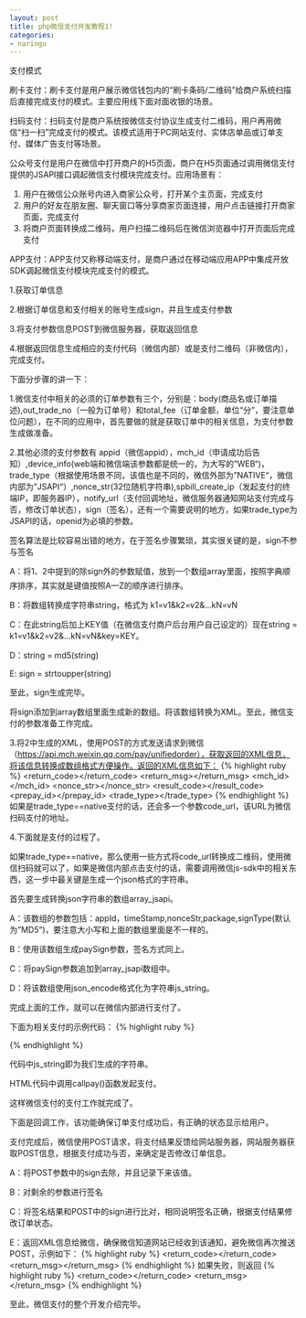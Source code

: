 ```yaml
---
layout: post
title: php微信支付开发教程1!
categories:
- naringu
---
```



支付模式

刷卡支付：刷卡支付是用户展示微信钱包内的“刷卡条码/二维码”给商户系统扫描后直接完成支付的模式。主要应用线下面对面收银的场景。

扫码支付：扫码支付是商户系统按微信支付协议生成支付二维码，用户再用微信“扫一扫”完成支付的模式。该模式适用于PC网站支付、实体店单品或订单支付、媒体广告支付等场景。

公众号支付是用户在微信中打开商户的H5页面，商户在H5页面通过调用微信支付提供的JSAPI接口调起微信支付模块完成支付。应用场景有：
1) 用户在微信公众账号内进入商家公众号，打开某个主页面，完成支付
2) 用户的好友在朋友圈、聊天窗口等分享商家页面连接，用户点击链接打开商家页面，完成支付
3) 将商户页面转换成二维码，用户扫描二维码后在微信浏览器中打开页面后完成支付

APP支付：APP支付又称移动端支付，是商户通过在移动端应用APP中集成开放SDK调起微信支付模块完成支付的模式。



1.获取订单信息

2.根据订单信息和支付相关的账号生成sign，并且生成支付参数

3.将支付参数信息POST到微信服务器，获取返回信息

4.根据返回信息生成相应的支付代码（微信内部）或是支付二维码（非微信内），完成支付。

下面分步骤的讲一下：

1.微信支付中相关的必须的订单参数有三个，分别是：body(商品名或订单描述),out_trade_no（一般为订单号）和total_fee（订单金额，单位“分”，要注意单位问题），在不同的应用中，首先要做的就是获取订单中的相关信息，为支付参数生成做准备。

2.其他必须的支付参数有 appid（微信appid），mch_id（申请成功后告知）,device_info(web端和微信端该参数都是统一的，为大写的”WEB“)，trade_type（根据使用场景不同，该值也是不同的，微信外部为”NATIVE“，微信内部为”JSAPI“）,nonce_str(32位随机字符串),spbill_create_ip（发起支付的终端IP，即服务器IP），notify_url（支付回调地址，微信服务器通知网站支付完成与否，修改订单状态），sign（签名），还有一个需要说明的地方，如果trade_type为JSAPI的话，openid为必填的参数。

签名算法是比较容易出错的地方，在于签名步骤繁琐，其实很关键的是，sign不参与签名

A：将1、2中提到的除sign外的参数赋值，放到一个数组array里面，按照字典顺序排序，其实就是键值按照A—Z的顺序进行排序。

B：将数组转换成字符串string，格式为 k1=v1&k2=v2&...kN=vN

C：在此string后加上KEY值（在微信支付商户后台用户自己设定的）现在string = k1=v1&k2=v2&...kN=vN&key=KEY。

D：string = md5(string)

E: sign = strtoupper(string)

至此，sign生成完毕。

将sign添加到array数组里面生成新的数组。将该数组转换为XML。至此，微信支付的参数准备工作完成。

3.将2中生成的XML，使用POST的方式发送请求到微信（https://api.mch.weixin.qq.com/pay/unifiedorder），获取返回的XML信息，将该信息转换成数组格式方便操作。返回的XML信息如下：
{% highlight ruby %}
<xml>
   <return_code><![CDATA[SUCCESS]]></return_code>
   <return_msg><![CDATA[OK]]></return_msg>
   <appid><![CDATA[wx2421b1c4370ec43b]]></appid>
   <mch_id><![CDATA[10000100]]></mch_id>
   <nonce_str><![CDATA[IITRi8Iabbblz1Jc]]></nonce_str>
   <sign><![CDATA[7921E432F65EB8ED0CE9755F0E86D72F]]></sign>
   <result_code><![CDATA[SUCCESS]]></result_code>
   <prepay_id><![CDATA[wx201411101639507cbf6ffd8b0779950874]]></prepay_id>
   <trade_type><![CDATA[JSAPI]]></trade_type>
</xml>
{% endhighlight %}
如果是trade_type==native支付的话，还会多一个参数code_url，该URL为微信扫码支付的地址。


4.下面就是支付的过程了。

如果trade_type==native，那么使用一些方式将code_url转换成二维码，使用微信扫码就可以了，如果是微信内部点击支付的话，需要调用微信js-sdk中的相关东西，这一步中最关键是生成一个json格式的字符串。

首先要生成转换json字符串的数组array_jsapi。

A：该数组的参数包括：appId，timeStamp,nonceStr,package,signType(默认为”MD5“)，要注意大小写和上面的数组里面是不一样的。

B：使用该数组生成paySign参数，签名方式同上。

C：将paySign参数追加到array_jsapi数组中。

D：将该数组使用json_encode格式化为字符串js_string。

完成上面的工作，就可以在微信内部进行支付了。

下面为相关支付的示例代码：
{% highlight ruby %}
<script type='text/javascript'>
                    function jsApiCall()
    {
       WeixinJSBridge.invoke(
        'getBrandWCPayRequest',
        $js_string,
        function(res){
            WeixinJSBridge.log(res.err_msg);
                if(res.err_msg=='get_brand_wcpay_request:ok')
                {
                    alert('支付成功');
                }
                else
                {
                    alert('支付失败');
                }
            }
        );
    }
    function callpay()
    {
        if (typeof WeixinJSBridge == 'undefined'){
            if( document.addEventListener ){
                document.addEventListener('WeixinJSBridgeReady', jsApiCall, false);
            }else if (document.attachEvent){
                document.attachEvent('WeixinJSBridgeReady', jsApiCall);
                document.attachEvent('onWeixinJSBridgeReady', jsApiCall);
            }
        }else{
            jsApiCall();
        }
    }
</script>
{% endhighlight %}

代码中js_string即为我们生成的字符串。

HTML代码中调用callpay()函数发起支付。

这样微信支付的支付工作就完成了。

下面是回调工作，该功能确保订单支付成功后，有正确的状态显示给用户。

支付完成后，微信使用POST请求，将支付结果反馈给网站服务器，网站服务器获取POST信息，根据支付成功与否，来确定是否修改订单信息。

A：将POST参数中的sign去除，并且记录下来该值。

B：对剩余的参数进行签名

C：将签名结果和POST中的sign进行比对，相同说明签名正确，根据支付结果修改订单状态。

E：返回XML信息给微信，确保微信知道网站已经收到该通知，避免微信再次推送POST，示例如下：
{% highlight ruby %}
<xml>
  <return_code><![CDATA[SUCCESS]]></return_code>
  <return_msg><![CDATA[OK]]></return_msg>
</xml>
{% endhighlight %}
如果失败，则返回
{% highlight ruby %}
<xml>
  <return_code><![CDATA[FAIL]]></return_code>
  <return_msg><![CDATA[失败原因]]></return_msg>
</xml>
{% endhighlight %}

至此，微信支付的整个开发介绍完毕。